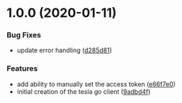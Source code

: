 # 1.0.0 (2020-01-11)


### Bug Fixes

* update error handling ([d285d81](https://github.com/rickbassham/tesla/commit/d285d817ae4b6008000cc284e74bdf4bcb775335))


### Features

* add ability to manually set the access token ([e66f7e0](https://github.com/rickbassham/tesla/commit/e66f7e08b123b20fd095f9d0237de0dc2ed5f090))
* initial creation of the tesla go client ([9adbd4f](https://github.com/rickbassham/tesla/commit/9adbd4f052790584ad95fb38e0ffde45df58588b))

